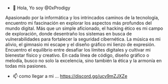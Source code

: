 - 👋 Hola, Yo soy @0xProdigy 

Apasionado por la informática y los intrincados caminos de la tecnología, encuentro mi fascinación en explorar los aspectos más profundos del mundo digital. Más que un simple aficionado, el hacking ético es mi campo de exploración, donde desentraño los sistemas en busca de vulnerabilidades para fortalecer la seguridad cibernética. La música es mi alivio, el gimnasio mi escape y el diseño gráfico mi lienzo de expresión. Encuentro el equilibrio entre desafiar los límites digitales y cultivar mi bienestar físico y creativo. En cada línea de código, diseño gráfico o melodía, busco no solo la excelencia, sino también la ética y la armonía en todas mis pasiones.

- 📫 como llegar a mi ...
https://discord.gg/ucv9mZJXZe

